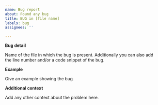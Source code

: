 ```yaml
---
name: Bug report
about: Found any bug
title: BUG in [file name]
labels: bug
assignees: ''

---
```


**Bug detail**

Name of the file in which the bug is present. Additionally you can also add the line number and/or a code snippet of the bug.

**Example**

Give an example showing the bug

**Additional context**

Add any other context about the problem here.
